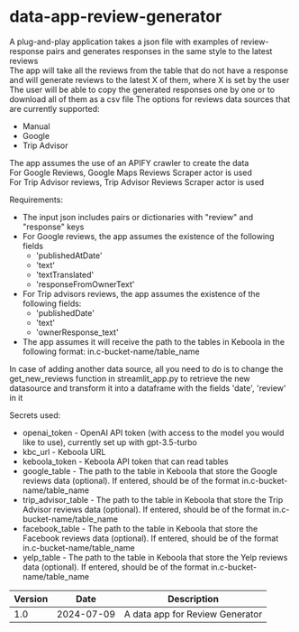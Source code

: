 # data-app-review-generator
A plug-and-play application takes a json file with examples of review-response pairs and generates responses in the same style to the latest reviews  
The app will take all the reviews from the table that do not have a response and will generate reviews to the latest X of them, where X is set by the user  
The user will be able to copy the generated responses one by one or to download all of them as a csv file
The options for reviews data sources that are currently supported:
- Manual
- Google
- Trip Advisor

The app assumes the use of an APIFY crawler to create the data  
For Google Reviews, Google Maps Reviews Scraper actor is used  
For Trip Advisor reviews, Trip Advisor Reviews Scraper actor is used  

Requirements:
- The input json includes pairs or dictionaries with "review" and "response" keys
- For Google reviews, the app assumes the existence of the following fields
  - 'publishedAtDate'
  - 'text'
  - 'textTranslated'
  - 'responseFromOwnerText'
- For Trip advisors reviews, the app assumes the existence of the following fields:
  - 'publishedDate'
  - 'text' 
  - 'ownerResponse_text'
- The app assumes it will receive the path to the tables in Keboola in the following format: in.c-bucket-name/table_name

In case of adding another data source, all you need to do is to change the get_new_reviews function in streamlit_app.py to retrieve the new datasource and transform it into a dataframe with the fields 'date', 'review' in it

Secrets used:
- openai_token - OpenAI API token (with access to the model you would like to use), currently set up with gpt-3.5-turbo  
- kbc_url - Keboola URL  
- keboola_token - Keboola API token that can read tables  
- google_table - The path to the table in Keboola that store the Google reviews data (optional). If entered, should be of the format in.c-bucket-name/table_name  
- trip_advisor_table - The path to the table in Keboola that store the Trip Advisor reviews data (optional). If entered, should be of the format in.c-bucket-name/table_name  
- facebook_table - The path to the table in Keboola that store the Facebook reviews data (optional). If entered, should be of the format in.c-bucket-name/table_name  
- yelp_table - The path to the table in Keboola that store the Yelp reviews data (optional). If entered, should be of the format in.c-bucket-name/table_name  


| Version |    Date    |           Description           |
|---------|:----------:|:-------------------------------:|
| 1.0     | 2024-07-09 | A data app for Review Generator |

